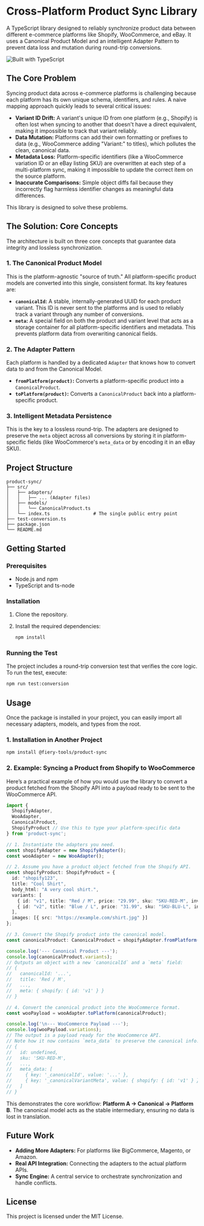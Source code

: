 # Cross-Platform Product Sync Library

A TypeScript library designed to reliably synchronize product data between different e-commerce platforms like Shopify, WooCommerce, and eBay. It uses a Canonical Product Model and an intelligent Adapter Pattern to prevent data loss and mutation during round-trip conversions.

![Built with TypeScript](https://img.shields.io/badge/built%20with-TypeScript-007ACC)

## The Core Problem

Syncing product data across e-commerce platforms is challenging because each platform has its own unique schema, identifiers, and rules. A naive mapping approach quickly leads to several critical issues:

-   **Variant ID Drift:** A variant's unique ID from one platform (e.g., Shopify) is often lost when syncing to another that doesn't have a direct equivalent, making it impossible to track that variant reliably.
-   **Data Mutation:** Platforms can add their own formatting or prefixes to data (e.g., WooCommerce adding "Variant:" to titles), which pollutes the clean, canonical data.
-   **Metadata Loss:** Platform-specific identifiers (like a WooCommerce variation ID or an eBay listing SKU) are overwritten at each step of a multi-platform sync, making it impossible to update the correct item on the source platform.
-   **Inaccurate Comparisons:** Simple object diffs fail because they incorrectly flag harmless identifier changes as meaningful data differences.

This library is designed to solve these problems.

## The Solution: Core Concepts

The architecture is built on three core concepts that guarantee data integrity and lossless synchronization.

### 1. The Canonical Product Model

This is the platform-agnostic "source of truth." All platform-specific product models are converted into this single, consistent format. Its key features are:

-   **`canonicalId`:** A stable, internally-generated UUID for each product variant. This ID is never sent to the platforms and is used to reliably track a variant through any number of conversions.
-   **`meta`:** A special field on both the product and variant level that acts as a storage container for all platform-specific identifiers and metadata. This prevents platform data from overwriting canonical fields.

### 2. The Adapter Pattern

Each platform is handled by a dedicated `Adapter` that knows how to convert data to and from the Canonical Model.

-   **`fromPlatform(product)`:** Converts a platform-specific product into a `CanonicalProduct`.
-   **`toPlatform(product)`:** Converts a `CanonicalProduct` back into a platform-specific product.

### 3. Intelligent Metadata Persistence

This is the key to a lossless round-trip. The adapters are designed to preserve the `meta` object across all conversions by storing it in platform-specific fields (like WooCommerce's `meta_data` or by encoding it in an eBay SKU).

## Project Structure

```
product-sync/
├── src/
│   ├── adapters/
│   │   ├── ... (Adapter files)
│   ├── models/
│   │   └── CanonicalProduct.ts
│   └── index.ts                # The single public entry point
├── test-conversion.ts
├── package.json
└── README.md
```

## Getting Started

### Prerequisites

-   Node.js and npm
-   TypeScript and ts-node

### Installation

1.  Clone the repository.
2.  Install the required dependencies:

    ```bash
    npm install
    ```

### Running the Test

The project includes a round-trip conversion test that verifies the core logic. To run the test, execute:

```bash
npm run test:conversion
```

## Usage

Once the package is installed in your project, you can easily import all necessary adapters, models, and types from the root.

### 1. Installation in Another Project


```bash
npm install @fiery-tools/product-sync
```

### 2. Example: Syncing a Product from Shopify to WooCommerce

Here’s a practical example of how you would use the library to convert a product fetched from the Shopify API into a payload ready to be sent to the WooCommerce API.

```typescript
import {
  ShopifyAdapter,
  WooAdapter,
  CanonicalProduct,
  ShopifyProduct // Use this to type your platform-specific data
} from 'product-sync';

// 1. Instantiate the adapters you need.
const shopifyAdapter = new ShopifyAdapter();
const wooAdapter = new WooAdapter();

// 2. Assume you have a product object fetched from the Shopify API.
const shopifyProduct: ShopifyProduct = {
  id: "shopify123",
  title: "Cool Shirt",
  body_html: "A very cool shirt.",
  variants: [
    { id: "v1", title: "Red / M", price: "29.99", sku: "SKU-RED-M", inventory_quantity: 10 },
    { id: "v2", title: "Blue / L", price: "31.99", sku: "SKU-BLU-L", inventory_quantity: 5 }
  ],
  images: [{ src: "https://example.com/shirt.jpg" }]
};

// 3. Convert the Shopify product into the canonical model.
const canonicalProduct: CanonicalProduct = shopifyAdapter.fromPlatform(shopifyProduct);

console.log('--- Canonical Product ---');
console.log(canonicalProduct.variants);
// Outputs an object with a new `canonicalId` and a `meta` field:
// {
//   canonicalId: '...',
//   title: 'Red / M',
//   ...,
//   meta: { shopify: { id: 'v1' } }
// }

// 4. Convert the canonical product into the WooCommerce format.
const wooPayload = wooAdapter.toPlatform(canonicalProduct);

console.log('\n--- WooCommerce Payload ---');
console.log(wooPayload.variations);
// The output is a payload ready for the WooCommerce API.
// Note how it now contains `meta_data` to preserve the canonical info.
// {
//   id: undefined,
//   sku: 'SKU-RED-M',
//   ...,
//   meta_data: [
//     { key: '_canonicalId', value: '...' },
//     { key: '_canonicalVariantMeta', value: { shopify: { id: 'v1' } } }
//   ]
// }
```
This demonstrates the core workflow: **Platform A → Canonical → Platform B**. The canonical model acts as the stable intermediary, ensuring no data is lost in translation.

## Future Work

-   **Adding More Adapters:** For platforms like BigCommerce, Magento, or Amazon.
-   **Real API Integration:** Connecting the adapters to the actual platform APIs.
-   **Sync Engine:** A central service to orchestrate synchronization and handle conflicts.

## License

This project is licensed under the MIT License.